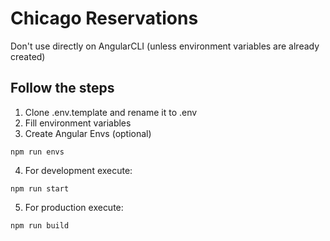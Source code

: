 # Chicago Reservations
Don't use directly on AngularCLI (unless environment variables are already created)

## Follow the steps
1. Clone .env.template and rename it to .env
2. Fill environment variables
3. Create Angular Envs (optional)
```
npm run envs
```

4. For development execute:
```
npm run start
```

5. For production execute:
```
npm run build
```
